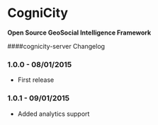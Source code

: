 CogniCity
===========
**Open Source GeoSocial Intelligence Framework**

####cognicity-server Changelog

### 1.0.0 - 08/01/2015
* First release

### 1.0.1 - 09/01/2015
* Added analytics support
